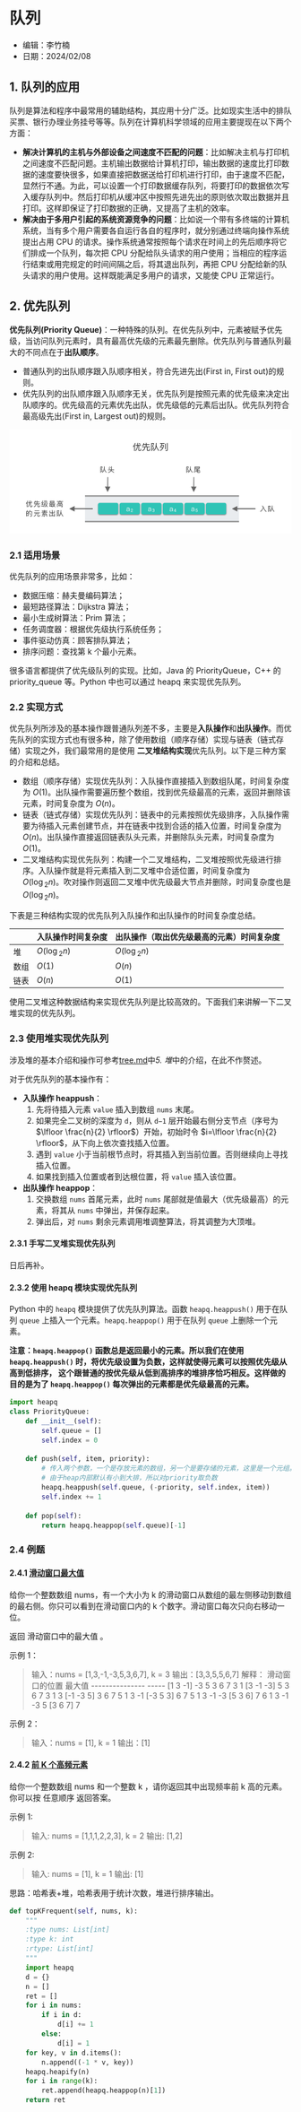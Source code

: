 # 队列

- 编辑：李竹楠
- 日期：2024/02/08

## 1. 队列的应用

队列是算法和程序中最常用的辅助结构，其应用十分广泛。比如现实生活中的排队买票、银行办理业务挂号等等。队列在计算机科学领域的应用主要提现在以下两个方面：

- **解决计算机的主机与外部设备之间速度不匹配的问题**：比如解决主机与打印机之间速度不匹配问题。主机输出数据给计算机打印，输出数据的速度比打印数据的速度要快很多，如果直接把数据送给打印机进行打印，由于速度不匹配，显然行不通。为此，可以设置一个打印数据缓存队列，将要打印的数据依次写入缓存队列中。然后打印机从缓冲区中按照先进先出的原则依次取出数据并且打印。这样即保证了打印数据的正确，又提高了主机的效率。
- **解决由于多用户引起的系统资源竞争的问题**：比如说一个带有多终端的计算机系统，当有多个用户需要各自运行各自的程序时，就分别通过终端向操作系统提出占用 CPU 的请求。操作系统通常按照每个请求在时间上的先后顺序将它们排成一个队列，每次把 CPU 分配给队头请求的用户使用；当相应的程序运行结束或用完规定的时间间隔之后，将其退出队列，再把 CPU 分配给新的队头请求的用户使用。这样既能满足多用户的请求，又能使 CPU 正常运行。

## 2. 优先队列

**优先队列(Priority Queue)**：一种特殊的队列。在优先队列中，元素被赋予优先级，当访问队列元素时，具有最高优先级的元素最先删除。优先队列与普通队列最大的不同点在于**出队顺序**。

- 普通队列的出队顺序跟入队顺序相关，符合先进先出(First in, First out)的规则。
- 优先队列的出队顺序跟入队顺序无关，优先队列是按照元素的优先级来决定出队顺序的。优先级高的元素优先出队，优先级低的元素后出队。优先队列符合最高级先出(First in, Largest out)的规则。

![](../../../pics/pics1/357.png)

### 2.1 适用场景

优先队列的应用场景非常多，比如：

- 数据压缩：赫夫曼编码算法；
- 最短路径算法：Dijkstra 算法；
- 最小生成树算法：Prim 算法；
- 任务调度器：根据优先级执行系统任务；
- 事件驱动仿真：顾客排队算法；
- 排序问题：查找第 k 个最小元素。

很多语言都提供了优先级队列的实现。比如，Java 的 PriorityQueue，C++ 的 priority_queue 等。Python 中也可以通过 heapq 来实现优先队列。

### 2.2 实现方式

优先队列所涉及的基本操作跟普通队列差不多，主要是**入队操作**和**出队操作**。而优先队列的实现方式也有很多种，除了使用数组（顺序存储）实现与链表（链式存储）实现之外，我们最常用的是使用 **二叉堆结构实现**优先队列。以下是三种方案的介绍和总结。

- 数组（顺序存储）实现优先队列：入队操作直接插入到数组队尾，时间复杂度为 $O(1)$。出队操作需要遍历整个数组，找到优先级最高的元素，返回并删除该元素，时间复杂度为 $O(n)$。
- 链表（链式存储）实现优先队列：链表中的元素按照优先级排序，入队操作需要为待插入元素创建节点，并在链表中找到合适的插入位置，时间复杂度为 $O(n)$。出队操作直接返回链表队头元素，并删除队头元素，时间复杂度为 $O(1)$。
- 二叉堆结构实现优先队列：构建一个二叉堆结构，二叉堆按照优先级进行排序。入队操作就是将元素插入到二叉堆中合适位置，时间复杂度为 $O(\log⁡_2n)$。吹对操作则返回二叉堆中优先级最大节点并删除，时间复杂度也是 $O(\log⁡_2n)$。

下表是三种结构实现的优先队列入队操作和出队操作的时间复杂度总结。

||入队操作时间复杂度|出队操作（取出优先级最高的元素）时间复杂度|
|---|---|---|
|堆|$O(\log⁡_2n)$|$O(\log⁡_2n)$|
|数组|$O(1)$|$O(n)$|
|链表|$O(n)$|$O(1)$|

使用二叉堆这种数据结构来实现优先队列是比较高效的。下面我们来讲解一下二叉堆实现的优先队列。

### 2.3 使用堆实现优先队列

涉及堆的基本介绍和操作可参考[tree.md](./tree.md)中*5. 堆*中的介绍，在此不作赘述。

对于优先队列的基本操作有：

- **入队操作 heappush**：
    1. 先将待插入元素 `value` 插入到数组 `nums` 末尾。
    2. 如果完全二叉树的深度为 `d`，则从 `d−1` 层开始最右侧分支节点（序号为 $\lfloor \frac{n}{2} \rfloor$）开始，初始时令 $i=\lfloor \frac{n}{2} \rfloor$，从下向上依次查找插入位置。
    3. 遇到 `value` 小于当前根节点时，将其插入到当前位置。否则继续向上寻找插入位置。
    4. 如果找到插入位置或者到达根位置，将 `value` 插入该位置。
- **出队操作 heappop**：
    1. 交换数组 `nums` 首尾元素，此时 `nums` 尾部就是值最大（优先级最高）的元素，将其从 `nums` 中弹出，并保存起来。
    2. 弹出后，对 `nums` 剩余元素调用堆调整算法，将其调整为大顶堆。

#### 2.3.1 手写二叉堆实现优先队列

日后再补。

#### 2.3.2 使用 heapq 模块实现优先队列

Python 中的 `heapq` 模块提供了优先队列算法。函数 `heapq.heappush()` 用于在队列 `queue` 上插入一个元素。`heapq.heappop()` 用于在队列 `queue` 上删除一个元素。

**注意：`heapq.heappop()` 函数总是返回最小的元素。所以我们在使用 `heapq.heappush()` 时，将优先级设置为负数，这样就使得元素可以按照优先级从高到低排序， 这个跟普通的按优先级从低到高排序的堆排序恰巧相反。这样做的目的是为了 `heapq.heappop()` 每次弹出的元素都是优先级最高的元素。**

``` python
import heapq
class PriorityQueue:
    def __init__(self):
        self.queue = []
        self.index = 0

    def push(self, item, priority):
        # 传入两个参数，一个是存放元素的数组，另一个是要存储的元素，这里是一个元组。
        # 由于heap内部默认有小到大排，所以对priority取负数
        heapq.heappush(self.queue, (-priority, self.index, item))
        self.index += 1

    def pop(self):
        return heapq.heappop(self.queue)[-1]
```

### 2.4 例题

#### 2.4.1 [滑动窗口最大值](https://leetcode.cn/problems/sliding-window-maximum/description/)

给你一个整数数组 nums，有一个大小为 k 的滑动窗口从数组的最左侧移动到数组的最右侧。你只可以看到在滑动窗口内的 k 个数字。滑动窗口每次只向右移动一位。

返回 滑动窗口中的最大值 。

示例 1：

> 输入：nums = [1,3,-1,-3,5,3,6,7], k = 3
> 输出：[3,3,5,5,6,7]
> 解释：
    滑动窗口的位置                最大值
    ---------------               -----
    [1  3  -1] -3  5  3  6  7       3
    1 [3  -1  -3] 5  3  6  7       3
    1  3 [-1  -3  5] 3  6  7       5
    1  3  -1 [-3  5  3] 6  7       5
    1  3  -1  -3 [5  3  6] 7       6
    1  3  -1  -3  5 [3  6  7]      7

示例 2：

> 输入：nums = [1], k = 1
> 输出：[1]

#### 2.4.2 [前 K 个高频元素](https://leetcode.cn/problems/top-k-frequent-elements/description/)

给你一个整数数组 nums 和一个整数 k ，请你返回其中出现频率前 k 高的元素。你可以按 任意顺序 返回答案。

示例 1:

> 输入: nums = [1,1,1,2,2,3], k = 2
> 输出: [1,2]

示例 2:

> 输入: nums = [1], k = 1
> 输出: [1]

思路：哈希表+堆，哈希表用于统计次数，堆进行排序输出。

``` python
def topKFrequent(self, nums, k):
    """
    :type nums: List[int]
    :type k: int
    :rtype: List[int]
    """
    import heapq
    d = {}
    n = []
    ret = []
    for i in nums:
        if i in d:
            d[i] += 1
        else:
            d[i] = 1
    for key, v in d.items():
        n.append((-1 * v, key))
    heapq.heapify(n)
    for i in range(k):
        ret.append(heapq.heappop(n)[1])
    return ret
```